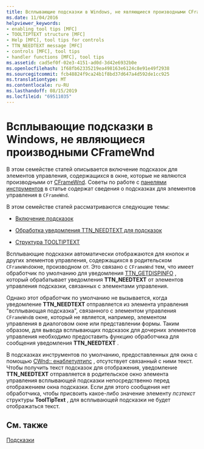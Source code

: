 ```yaml
---
title: Всплывающие подсказки в Windows, не являющиеся производными CFrameWnd
ms.date: 11/04/2016
helpviewer_keywords:
- enabling tool tips [MFC]
- TOOLTIPTEXT structure [MFC]
- Help [MFC], tool tips for controls
- TTN_NEEDTEXT message [MFC]
- controls [MFC], tool tips
- handler functions [MFC], tool tips
ms.assetid: cad5ef0f-02e3-4151-ad0d-3d42e6932b0e
ms.openlocfilehash: 1f68fb62335219ea498163e6124c8e91e49f2938
ms.sourcegitcommit: fcb48824f9ca24b1f8bd37d647a4d592de1cc925
ms.translationtype: MT
ms.contentlocale: ru-RU
ms.lasthandoff: 08/15/2019
ms.locfileid: "69511035"
---
```

# <a name="tool-tips-in-windows-not-derived-from-cframewnd"></a>Всплывающие подсказки в Windows, не являющиеся производными CFrameWnd

В этом семействе статей описывается включение подсказок для элементов управления, содержащихся в окне, которые не являются производными от [CFrameWnd](../mfc/reference/cframewnd-class.md). Советы по работе с [панелями инструментов](../mfc/toolbar-tool-tips.md) в статье содержат сведения о подсказках для элементов управления в `CFrameWnd`.

В этом семействе статей рассматриваются следующие темы:

- [Включение подсказок](../mfc/enabling-tool-tips.md)

- [Обработка уведомления TTN_NEEDTEXT для подсказок](../mfc/handling-ttn-needtext-notification-for-tool-tips.md)

- [Структура TOOLTIPTEXT](../mfc/tooltiptext-structure.md)

Всплывающие подсказки автоматически отображаются для кнопок и других элементов управления, содержащихся в родительском `CFrameWnd`окне, производном от. Это связано с `CFrameWnd` тем, что имеет обработчик по умолчанию для уведомления [TTN_GETDISPINFO](/windows/win32/Controls/ttn-getdispinfo) , который обрабатывает уведомления **TTN_NEEDTEXT** от элементов управления подсказки, связанных с элементами управления.

Однако этот обработчик по умолчанию не вызывается, когда уведомление **TTN_NEEDTEXT** отправляется из элемента управления "всплывающая подсказка", связанного с элементом управления `CFrameWnd`в окне, который не является, например, элементом управления в диалоговом окне или представлении формы. Таким образом, для вывода всплывающих подсказок для дочерних элементов управления необходимо предоставить функцию обработчика для сообщения уведомления **TTN_NEEDTEXT** .

В подсказках инструментов по умолчанию, предоставленных для окна с помощью [CWnd:: енаблетултипс](../mfc/reference/cwnd-class.md#enabletooltips) , отсутствует связанный с ними текст. Чтобы получить текст подсказок для отображения, уведомление **TTN_NEEDTEXT** отправляется в родительское окно элемента управления всплывающей подсказки непосредственно перед отображением окна подсказки. Если для этого сообщения нет обработчика, чтобы присвоить какое-либо значение элементу *псзтекст* структуры **ToolTipText** , для всплывающей подсказки не будет отображаться текст.

## <a name="see-also"></a>См. также

[Подсказки](../mfc/tool-tips.md)
